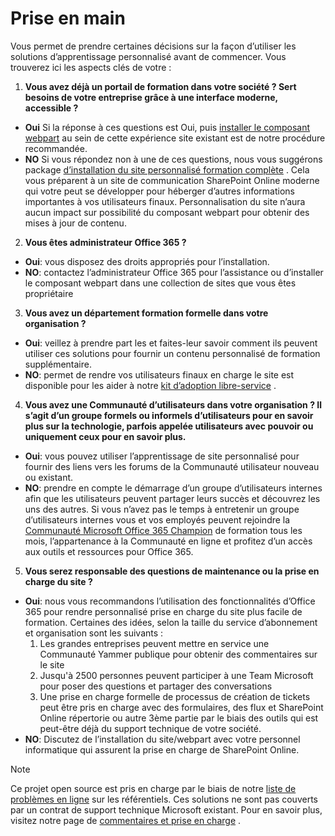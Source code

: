 # <a name="get-started"></a>Prise en main

Vous permet de prendre certaines décisions sur la façon d’utiliser les solutions d’apprentissage personnalisé avant de commencer.  Vous trouverez ici les aspects clés de votre :

1. **Vous avez déjà un portail de formation dans votre société ?  Sert besoins de votre entreprise grâce à une interface moderne, accessible ?**

- **Oui** Si la réponse à ces questions est Oui, puis [installer le composant webpart](installwebpart.md) au sein de cette expérience site existant est de notre procédure recommandée.
- **NO** Si vous répondez non à une de ces questions, nous vous suggérons package [d’installation du site personnalisé formation complète](installsitepackage.md) .  Cela vous préparent à un site de communication SharePoint Online moderne qui votre peut se développer pour héberger d’autres informations importantes à vos utilisateurs finaux.  Personnalisation du site n’aura aucun impact sur possibilité du composant webpart pour obtenir des mises à jour de contenu. 

2. **Vous êtes administrateur Office 365 ?**

- **Oui**: vous disposez des droits appropriés pour l’installation.
- **NO**: contactez l’administrateur Office 365 pour l’assistance ou d’installer le composant webpart dans une collection de sites que vous êtes propriétaire

3. **Vous avez un département formation formelle dans votre organisation ?**

- **Oui**: veillez à prendre part les et faites-leur savoir comment ils peuvent utiliser ces solutions pour fournir un contenu personnalisé de formation supplémentaire.
- **NO**: permet de rendre vos utilisateurs finaux en charge le site est disponible pour les aider à notre [kit d’adoption libre-service](driveadoption.md) .

4. **Vous avez une Communauté d’utilisateurs dans votre organisation ?  Il s’agit d’un groupe formels ou informels d’utilisateurs pour en savoir plus sur la technologie, parfois appelée utilisateurs avec pouvoir ou uniquement ceux pour en savoir plus.**

- **Oui**: vous pouvez utiliser l’apprentissage de site personnalisé pour fournir des liens vers les forums de la Communauté utilisateur nouveau ou existant.
- **NO**: prendre en compte le démarrage d’un groupe d’utilisateurs internes afin que les utilisateurs peuvent partager leurs succès et découvrez les uns des autres.  Si vous n’avez pas le temps à entretenir un groupe d’utilisateurs internes vous et vos employés peuvent rejoindre la [Communauté Microsoft Office 365 Champion](https://aka.ms/O365Champions) de formation tous les mois, l’appartenance à la Communauté en ligne et profitez d’un accès aux outils et ressources pour Office 365.

5.  **Vous serez responsable des questions de maintenance ou la prise en charge du site ?**

- **Oui**: nous vous recommandons l’utilisation des fonctionnalités d’Office 365 pour rendre personnalisé prise en charge du site plus facile de formation.  Certaines des idées, selon la taille du service d’abonnement et organisation sont les suivants :
    1. Les grandes entreprises peuvent mettre en service une Communauté Yammer publique pour obtenir des commentaires sur le site
    2. Jusqu'à 2500 personnes peuvent participer à une Team Microsoft pour poser des questions et partager des conversations
    3. Une prise en charge formelle de processus de création de tickets peut être pris en charge avec des formulaires, des flux et SharePoint Online répertorie ou autre 3ème partie par le biais des outils qui est peut-être déjà du support technique de votre société. 
- **NO**: Discutez de l’installation du site/webpart avec votre personnel informatique qui assurent la prise en charge de SharePoint Online.  

> [!NOTE]
> Ce projet open source est pris en charge par le biais de notre [liste de problèmes en ligne](https://github.com/MicrosoftDocs/OfficeDocs-CustomLearning-pr/issues) sur les référentiels. Ces solutions ne sont pas couverts par un contrat de support technique Microsoft existant.  Pour en savoir plus, visitez notre page de [commentaires et prise en charge](feedback.md) .
